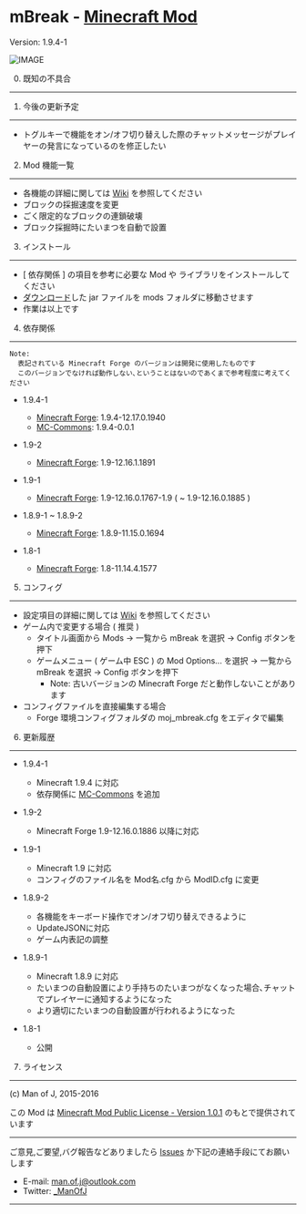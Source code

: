 mBreak - [Minecraft Mod][homepage]
===============================
Version: 1.9.4-1

![IMAGE](http://i.imgur.com/ONkhdsq.gif "")


0. 既知の不具合
---------------


1. 今後の更新予定
-----------------

  - トグルキーで機能をオン/オフ切り替えした際のチャットメッセージがプレイヤーの発言になっているのを修正したい


2. Mod 機能一覧
---------------

  - 各機能の詳細に関しては [Wiki](../../wiki/Function) を参照してください
  - ブロックの採掘速度を変更
  - ごく限定的なブロックの連鎖破壊
  - ブロック採掘時にたいまつを自動で設置


3. インストール
---------------

  - [ 依存関係 ] の項目を参考に必要な Mod や ライブラリをインストールしてください
  - [ダウンロード][homepage]した jar ファイルを mods フォルダに移動させます
  - 作業は以上です


4. 依存関係
---------------

    Note:  
      表記されている Minecraft Forge のバージョンは開発に使用したものです  
      このバージョンでなければ動作しない､ということはないのであくまで参考程度に考えてください

  - 1.9.4-1
    - [Minecraft Forge][forge]: 1.9.4-12.17.0.1940
    - [MC-Commons][commons]:    1.9.4-0.0.1


  - 1.9-2
    - [Minecraft Forge][forge]: 1.9-12.16.1.1891


  - 1.9-1
    - [Minecraft Forge][forge]: 1.9-12.16.0.1767-1.9 ( ~ 1.9-12.16.0.1885 )


  - 1.8.9-1 ~ 1.8.9-2
    - [Minecraft Forge][forge]: 1.8.9-11.15.0.1694


  - 1.8-1
    - [Minecraft Forge][forge]: 1.8-11.14.4.1577


5. コンフィグ
-------------

  - 設定項目の詳細に関しては [Wiki](../../wiki/Configuration) を参照してください
  - ゲーム内で変更する場合 ( 推奨 )
    - タイトル画面から Mods -> 一覧から mBreak を選択 -> Config ボタンを押下
    - ゲームメニュー ( ゲーム中 ESC ) の Mod Options... を選択 -> 一覧から mBreak を選択 -> Config ボタンを押下
      - Note: 古いバージョンの Minecraft Forge だと動作しないことがあります
  - コンフィグファイルを直接編集する場合
    - Forge 環境コンフィグフォルダの moj_mbreak.cfg をエディタで編集


6. 更新履歴
-----------

  - 1.9.4-1
    - Minecraft 1.9.4 に対応
    - 依存関係に [MC-Commons][commons] を追加


  - 1.9-2
    - Minecraft Forge 1.9-12.16.0.1886 以降に対応


  - 1.9-1
    - Minecraft 1.9 に対応
    - コンフィグのファイル名を Mod名.cfg から ModID.cfg に変更


  - 1.8.9-2
    - 各機能をキーボード操作でオン/オフ切り替えできるように
    - UpdateJSONに対応
    - ゲーム内表記の調整


  - 1.8.9-1
    - Minecraft 1.8.9 に対応
    - たいまつの自動設置により手持ちのたいまつがなくなった場合､チャットでプレイヤーに通知するようになった
    - より適切にたいまつの自動設置が行われるようになった


  - 1.8-1
    - 公開


7. ライセンス
-------------

(c) Man of J, 2015-2016

この Mod は [Minecraft Mod Public License - Version 1.0.1](./LICENSE.md) のもとで提供されています


--------------------------------

ご意見,ご要望,バグ報告などありましたら [Issues](../../issues) か下記の連絡手段にてお願いします
  - E-mail: <man.of.j@outlook.com>
  - Twitter: [_ManOfJ](https://twitter.com/_ManOfJ)

--------------------------------

[//]: # ( リンクのエイリアス一覧 )

[homepage]: http://manofj.com/minecraft/
[forge]:    http://files.minecraftforge.net/
[commons]:  https://github.com/ManOfJ/MC-Commons
